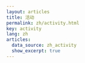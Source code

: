 ```yaml
---
layout: articles
title: 活动
permalink: zh/activity.html
key: activity
lang: zh
articles:
  data_source: zh_activity
  show_excerpt: true
---
```


<!--more-->

<div class="article__content" markdown="1">
</div>
